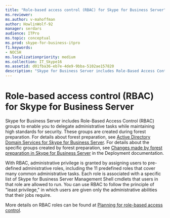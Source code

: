 ```yaml
---
title: "Role-based access control (RBAC) for Skype for Business Server"
ms.reviewer: 
ms.author: v-mahoffman
author: HowlinWolf-92
manager: serdars
audience: ITPro
ms.topic: conceptual
ms.prod: skype-for-business-itpro
f1.keywords:
- NOCSH
ms.localizationpriority: medium
ms.collection: IT_Skype16
ms.assetid: d01fba36-eb7e-4de9-9bba-5102ae157820
description: "Skype for Business Server includes Role-Based Access Control (RBAC) groups to enable you to delegate administrative tasks while maintaining high standards for security. These groups are created during forest preparation. For details about forest preparation, see Active Directory Domain Services for Skype for Business Server. For details about the specific groups created by forest preparation, see Changes made by forest preparation in Skype for Business Server in the Deployment documentation."
---
```


# Role-based access control (RBAC) for Skype for Business Server
 
Skype for Business Server includes Role-Based Access Control (RBAC) groups to enable you to delegate administrative tasks while maintaining high standards for security. These groups are created during forest preparation. For details about forest preparation, see [Active Directory Domain Services for Skype for Business Server](active-directory-domain-services.md). For details about the specific groups created by forest preparation, see [Changes made by forest preparation in Skype for Business Server](../../schema-reference/active-directory-schema-extensions-classes-and-attributes/changes-made-by-forest-preparation.md) in the Deployment documentation.
  
With RBAC, administrative privilege is granted by assigning users to pre-defined administrative roles, including the 11 predefined roles that cover many common administrative tasks. Each role is associated with a specific list of Skype for Business Server Management Shell cmdlets that users in that role are allowed to run. You can use RBAC to follow the principle of "least privilege," in which users are given only the administrative abilities that their jobs require. 
  
More details on RBAC roles can be found at [Planning for role-based access control](/lyncserver/lync-server-2013-planning-for-role-based-access-control).